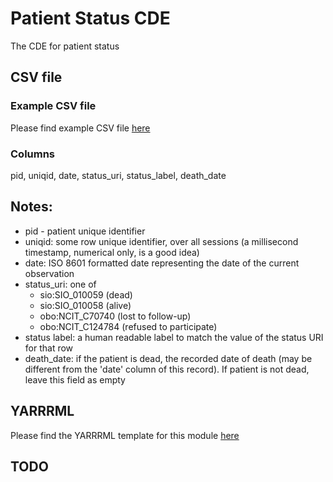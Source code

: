 # Patient Status CDE

The CDE for patient status

## CSV file 

### Example CSV file
Please find example CSV file [here](../csv/patient_status.csv)

### Columns

pid, uniqid, date, status_uri, status_label, death_date


## Notes:
  * pid - patient unique identifier
  * uniqid:  some row unique identifier, over all sessions (a millisecond timestamp, numerical only, is a good idea)
  * date:  ISO 8601 formatted date representing the date of the current observation
  * status_uri:  one of
    * sio:SIO_010059 (dead)
    * sio:SIO_010058 (alive)
    * obo:NCIT_C70740 (lost to follow-up)
    * obo:NCIT_C124784 (refused to participate)
  * status label:  a human readable label to match the value of the status URI for that row
  * death_date:  if the patient is dead, the recorded date of death (may be different from the 'date' column of this record).  If patient is not dead, leave this field as empty
  

## YARRRML

Please find the YARRRML template for this module [here](../templates/patient_status_yarrrml_template.yaml)

  
##  TODO

  